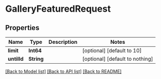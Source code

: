 # GalleryFeaturedRequest


## Properties
Name | Type | Description | Notes
------------ | ------------- | ------------- | -------------
**limit** | **Int64** |  | [optional] [default to 10]
**untilId** | **String** |  | [optional] [default to nothing]


[[Back to Model list]](../README.md#models) [[Back to API list]](../README.md#api-endpoints) [[Back to README]](../README.md)


